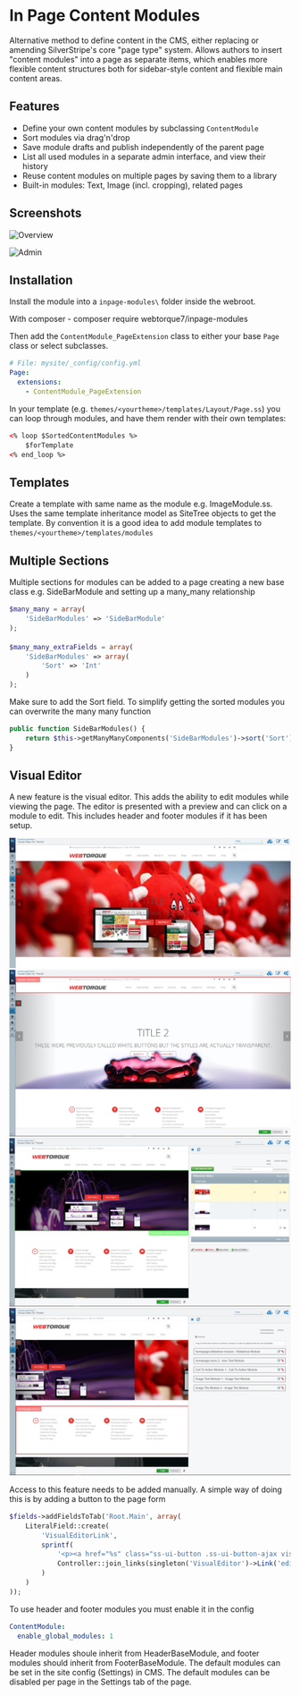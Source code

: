 # In Page Content Modules

Alternative method to define content in the CMS, either replacing or amending
SilverStripe's core "page type" system. Allows authors to insert "content modules"
into a page as separate items, which enables more flexible content structures
both for sidebar-style content and flexible main content areas.

## Features

 * Define your own content modules by subclassing `ContentModule`
 * Sort modules via drag'n'drop
 * Save module drafts and publish independently of the parent page
 * List all used modules in a separate admin interface, and view their history
 * Reuse content modules on multiple pages by saving them to a library
 * Built-in modules: Text, Image (incl. cropping), related pages

## Screenshots

![Overview](docs/images/overview.png)

![Admin](docs/images/admin.png)

## Installation

Install the module into a `inpage-modules\` folder inside the webroot.

With composer - composer require webtorque7/inpage-modules

Then add the `ContentModule_PageExtension` class to either your base `Page` class or select subclasses.

```yml
# File: mysite/_config/config.yml
Page:
  extensions:
    - ContentModule_PageExtension
```

In your template (e.g. `themes/<yourtheme>/templates/Layout/Page.ss`) you can loop through
modules, and have them render with their own templates:

```html
<% loop $SortedContentModules %>
	$forTemplate
<% end_loop %>
```

## Templates

Create a template with same name as the module e.g. ImageModule.ss. Uses the same template
inheritance model as SiteTree objects to get the template. By convention it is a good idea to
add module templates to `themes/<yourtheme>/templates/modules`

## Multiple Sections

Multiple sections for modules can be added to a page creating a new base class e.g. SideBarModule
and setting up a many_many relationship

```php
$many_many = array(
    'SideBarModules' => 'SideBarModule'
);

$many_many_extraFields = array(
    'SideBarModules' => array(
        'Sort' => 'Int'
    )
);
```

Make sure to add the Sort field. To simplify getting the sorted modules you can overwrite the
many many function

```php
public function SideBarModules() {
    return $this->getManyManyComponents('SideBarModules')->sort('Sort');
}
```

## Visual Editor

A new feature is the visual editor. This adds the ability to edit modules while viewing the page. The editor is
presented with a preview and can click on a module to edit. This includes header and footer modules if it has been setup.

![VisualEditor](docs/images/visual-editor-1.JPG)
![VisualEditor2](docs/images/visual-editor-2.jpg)
![VisualEditor3](docs/images/visual-editor-3.jpg)
![VisualEditor4](docs/images/visual-editor-4.jpg)

Access to this feature needs to be added manually. A simple way of doing this is by adding a button to the page form

```php
$fields->addFieldsToTab('Root.Main', array(
    LiteralField::create(
        'VisualEditorLink',
        sprintf(
            '<p><a href="%s" class="ss-ui-button .ss-ui-button-ajax visual-editor-button">Visual Editor</a></p>',
            Controller::join_links(singleton('VisualEditor')->Link('edit'), $this->ID)
        )
    )
));
```

To use header and footer modules you must enable it in the config

```yml
ContentModule:
  enable_global_modules: 1
```

Header modules shoule inherit from HeaderBaseModule, and footer modules should inherit from FooterBaseModule.
The default modules can be set in the site config (Settings) in CMS. The default modules can be disabled per page
in the Settings tab of the page.